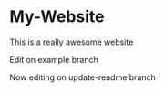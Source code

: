 # My-Website

This is a really awesome website

Edit on example branch

Now editing on update-readme branch
